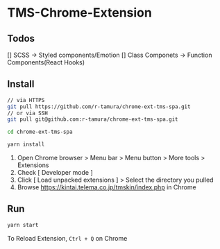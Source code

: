 # TMS-Chrome-Extension

## Todos

[] SCSS -> Styled components/Emotion
[] Class Componets -> Function Components(React Hooks)

## Install

```sh
// via HTTPS
git pull https://github.com/r-tamura/chrome-ext-tms-spa.git
// or via SSH
git pull git@github.com:r-tamura/chrome-ext-tms-spa.git

cd chrome-ext-tms-spa

yarn install
```

1. Open Chrome browser > Menu bar > Menu button > More tools > Extensions
1. Check [ Developer mode ]
1. Click [ Load unpacked extensions ] > Select the directory you pulled
1. Browse https://kintai.telema.co.jp/tmskin/index.php in Chrome

## Run

```sh
yarn start
```

To Reload Extension, `Ctrl + Q` on Chrome
